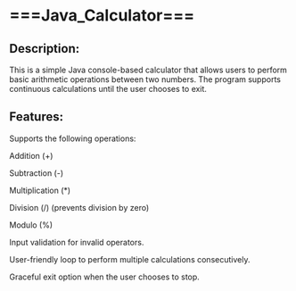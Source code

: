 # ===Java_Calculator===

## Description:

This is a simple Java console-based calculator that allows users to perform basic arithmetic operations between two numbers.
The program supports continuous calculations until the user chooses to exit.

## Features:

Supports the following operations:

Addition (+)

Subtraction (-)

Multiplication (*)

Division (/) (prevents division by zero)

Modulo (%)

Input validation for invalid operators.

User-friendly loop to perform multiple calculations consecutively.

Graceful exit option when the user chooses to stop.
